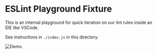 # ESLint Playground Fixture

This is an internal playground for quick iteration on our lint rules inside an IDE like VSCode.

See instructions in `./index.js` in this directory.

![Demo](https://duaw26jehqd4r.cloudfront.net/items/2Z390a31003O0l0o0e3O/Screen%20Recording%202019-01-16%20at%2010.29%20PM.gif?v=d6856125)
